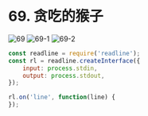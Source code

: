 # 69. 贪吃的猴子
![69](/images/od/69.png)
![69-1](/images/od/69-1.png)
![69-2](/images/od/69-2.png)

```js
const readline = require('readline');
const rl = readline.createInterface({
    input: process.stdin,
    output: process.stdout,
});

rl.on('line', function(line) {
});
```

